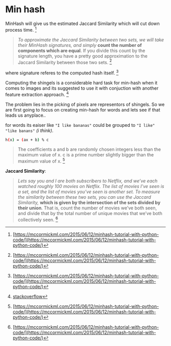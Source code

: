 
# Min hash

MinHash will give us the estimated Jaccard Similarity which will cut down process time. [^2]

>*To approximate the Jaccard Similarity between two sets, we will take their MinHash signatures, and simply* **count the number of components which are equal**. If you divide this count by the signature length, you have a pretty good approximation to the Jaccard Similarity between those two sets. [^2]

where signature referes to the computed hash itself. [^2]

Computing the shingels is a considerable hard task for min-hash when it comes to images and its suggested to use it with conjuction with another feature extraction approach. [^3]

The problem lies in the picking of pixels are representors of shingels. So we are first going to focus on creating min-hash for words and lets see if that leads us anyplace..



for words its eaiser like `"I like bananas"` could be grouped to `"I like" "like banans"` *(i think)*.



```bash
h(x) = (ax + b) % c
```

>The coefficients a and b are randomly chosen integers less than the maximum value of x. c is a prime number slightly bigger than the maximum value of x. [^2]

**Jaccard Similarity**:
> *Lets say you and I are both subscribers to Netflix, and we’ve each watched roughly 100 movies on Netflix. The list of movies I’ve seen is a set, and the list of movies you’ve seen is another set. To measure the similarity between these two sets, you can use the Jaccard Similarity,* **which is given by the intersection of the sets divided by their union**. That is, count the number of movies we’ve both seen, and divide that by the total number of unique movies that we’ve both collectively seen. [^2]


[^1]: [chapter3 minhash.pdf](../Current%20Research/Research/research-dump-henry/chapter3%20minhash.pdf)
[^2]: [https://mccormickml.com/2015/06/12/minhash-tutorial-with-python-code/](https://mccormickml.com/2015/06/12/minhash-tutorial-with-python-code/)
[^3]: [stackoverflow](https://stackoverflow.com/questions/2758922/using-minhash-to-find-similarities-between-2-images)
[^4]: [geometric minhash](../Current%20Research/Primary/Geometric_min-Hashing_Finding_a_thick_needle_in_a_haystack.pdf)
[^5]: [https://gudok.xyz/minhash1/](https://gudok.xyz/minhash1/)
